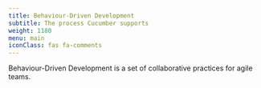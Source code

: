 ```yaml
---
title: Behaviour-Driven Development
subtitle: The process Cucumber supports
weight: 1180
menu: main
iconClass: fas fa-comments
---
```


Behaviour-Driven Development is a set of collaborative practices for agile teams.

